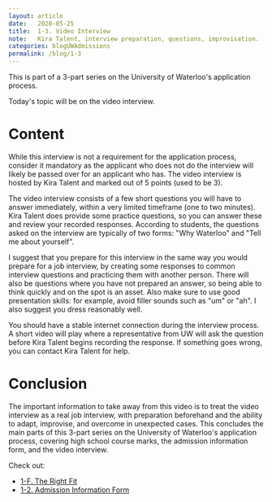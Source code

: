 ```yaml
---
layout: article
date:   2020-05-25
title:  1-3. Video Interview
note:   Kira Talent, interview preparation, questions, improvisation.
categories: blogUWAdmissions
permalink: /blog/1-3
---
```

This is part of a 3-part series on the University of Waterloo's application process.

Today's topic will be on the video interview.

# Content

While this interview is not a requirement for the application process, consider it mandatory as the applicant who does not do the interview will likely be passed over for an applicant who has. The video interview is hosted by Kira Talent and marked out of 5 points (used to be 3).

The video interview consists of a few short questions you will have to answer immediately, within a very limited timeframe (one to two minutes). Kira Talent does provide some practice questions, so you can answer these and review your recorded responses. According to students, the questions asked on the interview are typically of two forms: "Why Waterloo" and "Tell me about yourself".

I suggest that you prepare for this interview in the same way you would prepare for a job interview, by creating some responses to common interview questions and practicing them with another person. There will also be questions where you have not prepared an answer, so being able to think quickly and on the spot is an asset. Also make sure to use good presentation skills: for example, avoid filler sounds such as "um" or "ah". I also suggest you dress reasonably well.

You should have a stable internet connection during the interview process. A short video will play where a representative from UW will ask the question before Kira Talent begins recording the response. If something goes wrong, you can contact Kira Talent for help.

# Conclusion

The important information to take away from this video is to treat the video interview as a real job interview, with preparation beforehand and the ability to adapt, improvise, and overcome in unexpected cases. This concludes the main parts of this 3-part series on the University of Waterloo's application process, covering high school course marks, the admission information form, and the video interview.

Check out:

* [1-F. The Right Fit](/blog/1-F)
* [1-2. Admission Information Form](/blog/1-2)
